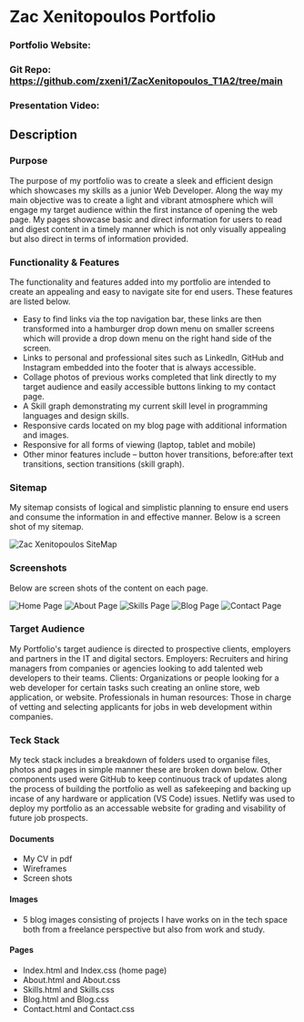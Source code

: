 # Zac Xenitopoulos Portfolio 

### Portfolio Website:

### Git Repo: https://github.com/zxeni1/ZacXenitopoulos_T1A2/tree/main

### Presentation Video: 

## Description 

### Purpose
The purpose of my portfolio was to create a sleek and efficient design which showcases my
skills as a junior Web Developer. Along the way my main objective was to create a light and
vibrant atmosphere which will engage my target audience within the first instance of
opening the web page. My pages showcase basic and direct information for users to read
and digest content in a timely manner which is not only visually appealing but also direct in
terms of information provided.

### Functionality  & Features
The functionality and features added into my portfolio are intended to create an appealing
and easy to navigate site for end users. These features are listed below.
- Easy to find links via the top navigation bar, these links are then transformed into a
hamburger drop down menu on smaller screens which will provide a drop down
menu on the right hand side of the screen.
- Links to personal and professional sites such as LinkedIn, GitHub and Instagram
embedded into the footer that is always accessible.
- Collage photos of previous works completed that link directly to my target audience
and easily accessible buttons linking to my contact page.
- A Skill graph demonstrating my current skill level in programming languages and
design skills.
- Responsive cards located on my blog page with additional information and images.
- Responsive for all forms of viewing (laptop, tablet and mobile)
- Other minor features include – button hover transitions, before:after text
transitions, section transitions (skill graph).

### Sitemap 

My sitemap consists of logical and simplistic planning to ensure end users and consume the information in and effective manner. Below is a screen shot of my sitemap.

![Zac Xenitopoulos SiteMap ](../ZacXenitopoulos_T1A2/Documents/SiteMapPortfolio.jpg)

### Screenshots 

Below are screen shots of the content on each page. 

![Home Page ](../ZacXenitopoulos_T1A2/Documents/Home%20Page.jpg)
![About Page ](../ZacXenitopoulos_T1A2/Documents/about.png)
![Skills Page ](../ZacXenitopoulos_T1A2/Documents/skills.png)
![Blog Page ](../ZacXenitopoulos_T1A2/Documents/Blog.png)
![Contact Page ](../ZacXenitopoulos_T1A2/Documents/contact.png)



### Target Audience 
My Portfolio&#39;s target audience is directed to prospective clients, employers and partners in
the IT and digital sectors.
Employers: Recruiters and hiring managers from companies or agencies looking to add
talented web developers to their teams.
Clients: Organizations or people looking for a web developer for certain tasks such creating
an online store, web application, or website.
Professionals in human resources: Those in charge of vetting and selecting applicants for
jobs in web development within companies.

### Teck Stack
My teck stack includes a breakdown of folders used to organise files, photos and pages in simple manner these are broken down below. Other components used were GitHub to keep continuous track of updates along the process of building the portfolio as well as safekeeping and backing up incase of any hardware or application (VS Code) issues. Netlify was used to deploy my portfolio as an accessable website for grading and visability of future job prospects.

#### Documents
- My CV in pdf
- Wireframes 
- Screen shots

#### Images 
- 5 blog images consisting of projects I have works on in the tech space both from a freelance perspective but also from work and study.

#### Pages 
- Index.html and Index.css (home page)
- About.html and About.css 
- Skills.html and Skills.css
- Blog.html and Blog.css
- Contact.html and Contact.css
